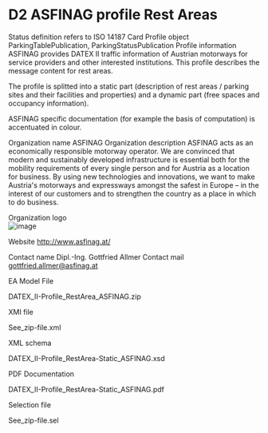 # D2 ASFINAG profile Rest Areas

Status definition refers to ISO 14187
Card
Profile object
ParkingTablePublication, ParkingStatusPublication
Profile information
ASFINAG provides DATEX II traffic information of Austrian motorways for service providers and other interested institutions. This profile describes the message content for rest areas.
 
The profile is splitted into a static part (description of rest areas / parking sites and their facilities and properties) and a dynamic part (free spaces and occupancy information).

ASFINAG specific documentation (for example the basis of computation) is accentuated in colour.

Organization name
ASFINAG
Organization description
ASFINAG acts as an economically responsible motorway operator. We are convinced that modern and sustainably developed infrastructure is essential both for the mobility requirements of every single person and for Austria as a location for business. By using new technologies and innovations, we want to make Austria's motorways and expressways amongst the safest in Europe – in the interest of our customers and to strengthen the country as a place in which to do business.

Organization logo<BR>
![image](https://github.com/DATEX-II-EU/Profiles/assets/24648804/b80d1a46-24eb-432d-b4c2-5a79ef644505)

Website
http://www.asfinag.at/

Contact name
Dipl.-Ing. Gottfried Allmer
Contact mail
gottfried.allmer@asfinag.at

EA Model File

DATEX_II-Profile_RestArea_ASFINAG.zip

XMI file

See_zip-file.xml

XML schema

DATEX_II-Profile_RestArea-Static_ASFINAG.xsd

PDF Documentation

DATEX_II-Profile_RestArea-Static_ASFINAG.pdf

Selection file

See_zip-file.sel
